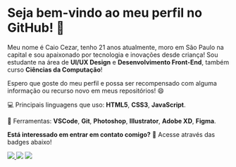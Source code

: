 # Seja bem-vindo ao meu perfil no GitHub! 👋

Meu nome é Caio Cezar, tenho 21 anos atualmente, moro em São Paulo na capital e sou apaixonado por tecnologia e inovações desde criança!
Sou estudante na área de **UI/UX Design** e **Desenvolvimento Front-End**, também curso **Ciências da Computação**!

Espero que goste do meu perfil e possa ser recompensado com alguma informação ou recurso novo em meus repositórios! :smile:

:computer: Principais linguagens que uso: **HTML5**, **CSS3**, **JavaScript**.

💼 Ferramentas: **VSCode**, **Git**, **Photoshop**, **Illustrator**,  **Adobe XD**, **Figma**.

**Está interessado em entrar em contato comigo?** :email: Acesse através das badges abaixo!

<p align="left">
  <a href="mailto:caiocezartg@gmail.com?subject=Contato%Github" alt="Gmail">
  <img src="https://img.shields.io/badge/-Gmail-FF0000?style=flat-square&labelColor=FF0000&logo=gmail&logoColor=white&link=mailto:caiocezartg@gmail.com?subject=Contato%Github" />
</a>  
<a href="https://www.linkedin.com/in/caio-cezar-toledo-gonçalves/" alt="Linkedin">
  <img src="https://img.shields.io/badge/-Linkedin-0e76a8?style=flat-square&logo=Linkedin&logoColor=white&link=https://www.linkedin.com/in/caio-cezar-toledo-gonçalves/" /></a>
<a href="https://api.whatsapp.com/send?phone=5511982382409&text=Ol%C3%A1%Caio!%Vim%através%do%seu%Github%contatar%contigo." alt="WhatsApp">
  <img src="https://img.shields.io/badge/-WhatsApp-25d366?style=flat-square&labelColor=25d366&logo=whatsapp&logoColor=white&link=https://api.whatsapp.com/send?phone=5511982382409&text=Ol%C3%A1%Caio!%Vim%através%do%seu%Github%contatar%contigo."/></a>
</p>
